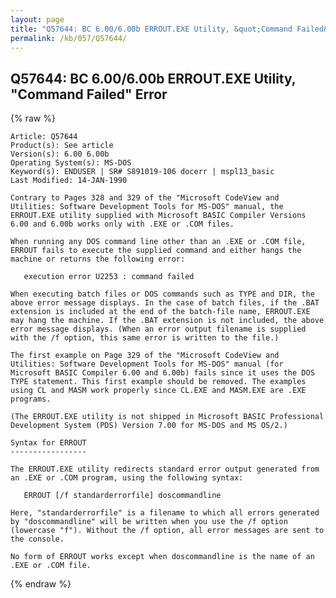 ```yaml
---
layout: page
title: "Q57644: BC 6.00/6.00b ERROUT.EXE Utility, &quot;Command Failed&quot; Error"
permalink: /kb/057/Q57644/
---
```


## Q57644: BC 6.00/6.00b ERROUT.EXE Utility, &quot;Command Failed&quot; Error

{% raw %}

	Article: Q57644
	Product(s): See article
	Version(s): 6.00 6.00b
	Operating System(s): MS-DOS
	Keyword(s): ENDUSER | SR# S891019-106 docerr | mspl13_basic
	Last Modified: 14-JAN-1990
	
	Contrary to Pages 328 and 329 of the "Microsoft CodeView and
	Utilities: Software Development Tools for MS-DOS" manual, the
	ERROUT.EXE utility supplied with Microsoft BASIC Compiler Versions
	6.00 and 6.00b works only with .EXE or .COM files.
	
	When running any DOS command line other than an .EXE or .COM file,
	ERROUT fails to execute the supplied command and either hangs the
	machine or returns the following error:
	
	   execution error U2253 : command failed
	
	When executing batch files or DOS commands such as TYPE and DIR, the
	above error message displays. In the case of batch files, if the .BAT
	extension is included at the end of the batch-file name, ERROUT.EXE
	may hang the machine. If the .BAT extension is not included, the above
	error message displays. (When an error output filename is supplied
	with the /f option, this same error is written to the file.)
	
	The first example on Page 329 of the "Microsoft CodeView and
	Utilities: Software Development Tools for MS-DOS" manual (for
	Microsoft BASIC Compiler 6.00 and 6.00b) fails since it uses the DOS
	TYPE statement. This first example should be removed. The examples
	using CL and MASM work properly since CL.EXE and MASM.EXE are .EXE
	programs.
	
	(The ERROUT.EXE utility is not shipped in Microsoft BASIC Professional
	Development System (PDS) Version 7.00 for MS-DOS and MS OS/2.)
	
	Syntax for ERROUT
	-----------------
	
	The ERROUT.EXE utility redirects standard error output generated from
	an .EXE or .COM program, using the following syntax:
	
	   ERROUT [/f standarderrorfile] doscommandline
	
	Here, "standarderrorfile" is a filename to which all errors generated
	by "doscommandline" will be written when you use the /f option
	(lowercase "f"). Without the /f option, all error messages are sent to
	the console.
	
	No form of ERROUT works except when doscommandline is the name of an
	.EXE or .COM file.

{% endraw %}

